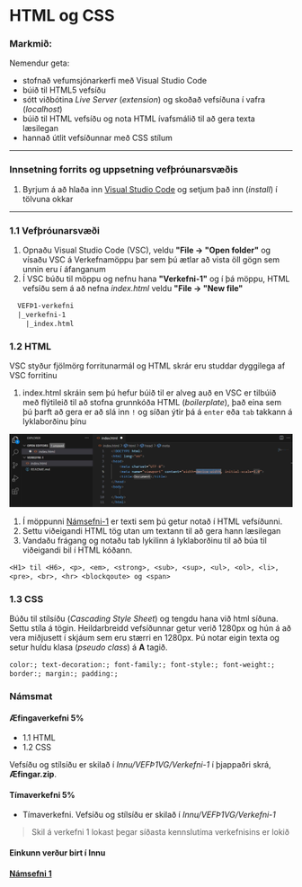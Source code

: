 # HTML og CSS 

### Markmið:

Nemendur geta:

- stofnað vefumsjónarkerfi með Visual Studio Code
- búið til HTML5 vefsíðu 
- sótt viðbótina _Live Server_ (_extension_) og skoðað vefsíðuna í vafra (_localhost_)
- búið til HTML vefsíðu og nota HTML ívafsmálið til að gera texta læsilegan
- hannað útlit vefsíðunnar með CSS stílum

---

### Innsetning forrits og uppsetning vefþróunarsvæðis

1. Byrjum á að hlaða inn [Visual Studio Code](https://code.visualstudio.com/) og setjum það inn (_install_) í tölvuna okkar

---

### 1.1 Vefþróunarsvæði

1. Opnaðu Visual Studio Code (VSC), veldu **"File -> "Open folder"** og vísaðu VSC á Verkefnamöppu þar sem þú ætlar að vista öll gögn sem unnin eru í áfanganum
1. Í VSC búðu til möppu og nefnu hana **"Verkefni-1"** og í þá möppu, HTML vefsíðu sem á að nefna _index.html_ veldu **"File -> "New file"**
```
  VEFÞ1-verkefni
  |_verkefni-1
    |_index.html
```
### 1.2 HTML

VSC styður fjölmörg forritunarmál og HTML skrár eru studdar dyggilega af VSC forritinu

1. index.html skráin sem þú hefur búið til er alveg auð en VSC er tilbúið með flýtileið til að stofna grunnkóða HTML (_boilerplate_), það eina sem þú þarft að gera er að slá inn `!` og síðan ýtir þá á `enter` eða `tab` takkann á lyklaborðinu þínu

![Námsefni-1](Namsefni-1/img/boilerplate.jpg) 

1. Í möppunni [Námsefni-1](Namsefni-1/verkefni-1-texti.md) er texti sem þú getur notað í HTML vefsíðunni.
1. Settu viðeigandi HTML tög utan um textann til að gera hann læsilegan
1. Vandaðu frágang og notaðu tab lykilinn á lyklaborðinu til að búa til viðeigandi bil í HTML kóðann.  

```
<H1> til <H6>, <p>, <em>, <strong>, <sub>, <sup>, <ul>, <ol>, <li>, <pre>, <br>, <hr> <blockqoute> og <span> 
```
### 1.3 CSS

Búðu til stílsíðu (_Cascading Style Sheet_) og tengdu hana við html síðuna. Settu stíla á tögin.  Heildarbreidd vefsíðunnar getur verið 1280px og hún á að vera miðjusett í skjáum sem eru stærri en 1280px. Þú notar eigin texta og setur huldu klasa (_pseudo class_) á **A** tagið.

```
color:; text-decoration:; font-family:; font-style:; font-weight:; border:; margin:; padding:;  
```

### Námsmat

#### Æfingaverkefni 5%

- 1.1 HTML 
- 1.2 CSS 

Vefsíðu og stílsíðu er skilað í _Innu/VEFÞ1VG/Verkefni-1_ í þjappaðri skrá, **Æfingar.zip**. 

#### Tímaverkefni 5%

- Tímaverkefni. Vefsíðu og stílsíðu er skilað í _Innu/VEFÞ1VG/Verkefni-1_ 

> Skil á verkefni 1 lokast þegar síðasta kennslutíma verkefnisins er lokið

#### Einkunn verður birt í Innu

#### [Námsefni 1](Námsefni/README.md)

